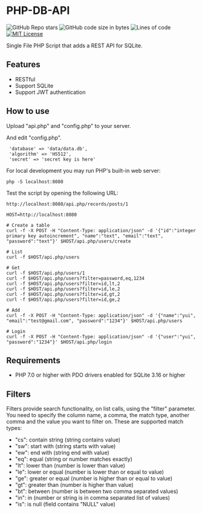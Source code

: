 # PHP-DB-API

![GitHub Repo stars](https://img.shields.io/github/stars/yui0/php-db-api?style=social)
![GitHub code size in bytes](https://img.shields.io/github/languages/code-size/yui0/php-db-api)
![Lines of code](https://img.shields.io/tokei/lines/github/yui0/php-db-api)
[![MIT License](https://img.shields.io/badge/license-MIT-blue.svg?style=flat)](LICENSE)

Single File PHP Script that adds a REST API for SQLite.

## Features

* RESTful
* Support SQLite
* Support JWT authentication

## How to use

Upload "api.php" and "config.php" to your server.

And edit "config.php".
```
 'database' => 'data/data.db',
 'algorithm' => 'HS512',
 'secret' => 'secret key is here'
```

For local development you may run PHP's built-in web server:

```
php -S localhost:8080
```

Test the script by opening the following URL:

```
http://localhost:8080/api.php/records/posts/1
```

```
HOST=http://localhost:8080

# Create a table
curl -f -X POST -H "Content-Type: application/json" -d '{"id":"integer primary key autoincrement", "name":"text", "email":"text", "password":"text"}' $HOST/api.php/users/create

# List
curl -f $HOST/api.php/users

# Get
curl -f $HOST/api.php/users/1
curl -f $HOST/api.php/users?filter=password,eq,1234
curl -f $HOST/api.php/users?filter=id,lt,2
curl -f $HOST/api.php/users?filter=id,le,2
curl -f $HOST/api.php/users?filter=id,gt,2
curl -f $HOST/api.php/users?filter=id,ge,2

# Add
curl -f -X POST -H "Content-Type: application/json" -d '{"name":"yui", "email":"test@gmail.com", "password":"1234"}' $HOST/api.php/users

# Login
curl -f -X POST -H "Content-Type: application/json" -d '{"user":"yui", "password":"1234"}' $HOST/api.php/login
```

## Requirements

* PHP 7.0 or higher with PDO drivers enabled for SQLite 3.16 or higher

## Filters

Filters provide search functionality, on list calls, using the "filter" parameter. You need to specify the column name, a comma, the match type, another comma and the value you want to filter on. These are supported match types:

- "cs": contain string (string contains value)
- "sw": start with (string starts with value)
- "ew": end with (string end with value)
- "eq": equal (string or number matches exactly)
- "lt": lower than (number is lower than value)
- "le": lower or equal (number is lower than or equal to value)
- "ge": greater or equal (number is higher than or equal to value)
- "gt": greater than (number is higher than value)
- "bt": between (number is between two comma separated values)
- "in": in (number or string is in comma separated list of values)
- "is": is null (field contains "NULL" value)

